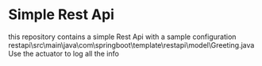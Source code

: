 # Simple Rest Api
this repository contains a simple Rest Api with a sample configuration
restapi\src\main\java\com\springboot\template\restapi\model\Greeting.java
Use the actuator to log all the info
